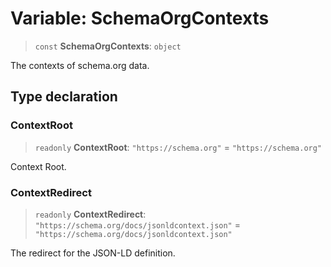 # Variable: SchemaOrgContexts

> `const` **SchemaOrgContexts**: `object`

The contexts of schema.org data.

## Type declaration

### ContextRoot

> `readonly` **ContextRoot**: `"https://schema.org"` = `"https://schema.org"`

Context Root.

### ContextRedirect

> `readonly` **ContextRedirect**: `"https://schema.org/docs/jsonldcontext.json"` = `"https://schema.org/docs/jsonldcontext.json"`

The redirect for the JSON-LD definition.
